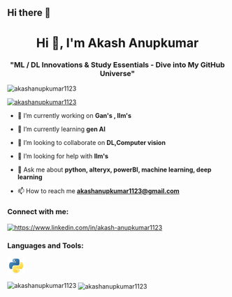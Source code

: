 ## Hi there 👋

<h1 align="center">Hi 👋, I'm Akash Anupkumar</h1>
<h3 align="center">"ML / DL Innovations & Study Essentials - Dive into My GitHub Universe"</h3>

<p align="left"> <img src="https://komarev.com/ghpvc/?username=akashanupkumar1123&label=Profile%20views&color=0e75b6&style=flat" alt="akashanupkumar1123" /> </p>

<p align="left"> <a href="https://github.com/ryo-ma/github-profile-trophy"><img src="https://github-profile-trophy.vercel.app/?username=akashanupkumar1123" alt="akashanupkumar1123" /></a> </p>

- 🔭 I’m currently working on **Gan's , llm's**

- 🌱 I’m currently learning **gen AI**

- 👯 I’m looking to collaborate on **DL,Computer vision**

- 🤝 I’m looking for help with **llm's**

- 💬 Ask me about **python, alteryx, powerBI, machine learning, deep learning**

- 📫 How to reach me **akashanupkumar1123@gmail.com**

<h3 align="left">Connect with me:</h3>
<p align="left">
<a href="https://linkedin.com/in/https://www.linkedin.com/in/akash-anupkumar1123" target="blank"><img align="center" src="https://raw.githubusercontent.com/rahuldkjain/github-profile-readme-generator/master/src/images/icons/Social/linked-in-alt.svg" alt="https://www.linkedin.com/in/akash-anupkumar1123" height="30" width="40" /></a>
</p>

<h3 align="left">Languages and Tools:</h3>
<p align="left"> <a href="https://www.python.org" target="_blank" rel="noreferrer"> <img src="https://raw.githubusercontent.com/devicons/devicon/master/icons/python/python-original.svg" alt="python" width="40" height="40"/> </a> </p>

<p><img align="left" src="https://github-readme-stats.vercel.app/api/top-langs?username=akashanupkumar1123&show_icons=true&locale=en&layout=compact" alt="akashanupkumar1123" /></p>

<p>&nbsp;<img align="center" src="https://github-readme-stats.vercel.app/api?username=akashanupkumar1123&show_icons=true&locale=en" alt="akashanupkumar1123" /></p>
